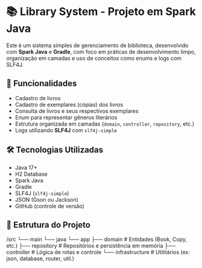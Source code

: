 # 📚 Library System - Projeto em Spark Java

Este é um sistema simples de gerenciamento de biblioteca, desenvolvido com **Spark Java** e **Gradle**, com foco em práticas de desenvolvimento limpo, organização em camadas e uso de conceitos como enums e logs com SLF4J.

## 🚀 Funcionalidades

- Cadastro de livros
- Cadastro de exemplares (cópias) dos livros
- Consulta de livros e seus respectivos exemplares
- Enum para representar gêneros literários
- Estrutura organizada em camadas (`domain`, `controller`, `repository`, etc.)
- Logs utilizando **SLF4J** com `slf4j-simple`

## 🛠 Tecnologias Utilizadas

- Java 17+
- H2 Database
- Spark Java
- Gradle
- SLF4J (`slf4j-simple`)
- JSON (Gson ou Jackson)
- GitHub (controle de versão)

## 📁 Estrutura do Projeto

/src 
  └── main 
    └── java 
      └── app 
      ├── domain 
        # Entidades (Book, Copy, etc.) 
      ├── repository 
        # Repositórios e persistência em memória 
      ├── controller 
        # Lógica de rotas e controle
      └── infrastructure 
        # Utilitários (ex: json, database, router, util.)
